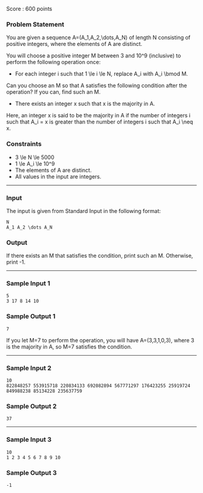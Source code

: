 Score : 600 points

### Problem Statement

You are given a sequence A=(A\_1,A\_2,\dots,A\_N) of length N consisting of positive integers, where the elements of A are distinct.

You will choose a positive integer M between 3 and 10^9 (inclusive) to perform the following operation once:

* For each integer i such that 1 \le i \le N, replace A\_i with A\_i \bmod M.

Can you choose an M so that A satisfies the following condition after the operation? If you can, find such an M.

* There exists an integer x such that x is the majority in A.

Here, an integer x is said to be the majority in A if the number of integers i such that A\_i = x is greater than the number of integers i such that A\_i \neq x.

### Constraints

* 3 \le N \le 5000
* 1 \le A\_i \le 10^9
* The elements of A are distinct.
* All values in the input are integers.

---

### Input

The input is given from Standard Input in the following format:

```
N
A_1 A_2 \dots A_N
```

### Output

If there exists an M that satisfies the condition, print such an M. Otherwise, print -1.

---

### Sample Input 1

```
5
3 17 8 14 10
```

### Sample Output 1

```
7
```

If you let M=7 to perform the operation, you will have A=(3,3,1,0,3), where 3 is the majority in A, so M=7 satisfies the condition.

---

### Sample Input 2

```
10
822848257 553915718 220834133 692082894 567771297 176423255 25919724 849988238 85134228 235637759
```

### Sample Output 2

```
37
```

---

### Sample Input 3

```
10
1 2 3 4 5 6 7 8 9 10
```

### Sample Output 3

```
-1
```